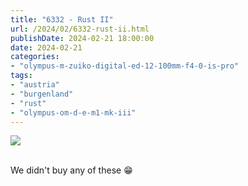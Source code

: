 ```yaml
---
title: "6332 - Rust II"
url: /2024/02/6332-rust-ii.html
publishDate: 2024-02-21 18:00:00
date: 2024-02-21
categories:
- "olympus-m-zuiko-digital-ed-12-100mm-f4-0-is-pro"
tags:
- "austria"
- "burgenland"
- "rust"
- "olympus-om-d-e-m1-mk-iii"
---
```

<div class="container">
<div class="center"><a target="_blank" href="https://d25zfm9zpd7gm5.cloudfront.net/1200x1200/2020/20200802_094352_lr.jpg"><img class="webfeedsFeaturedVisual" src="https://d25zfm9zpd7gm5.cloudfront.net/0600x0600/2020/20200802_094352_lr.jpg" /></a></div>
</div>
<br />

We didn't buy any of these :grin:
